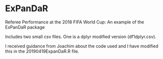 # ExPanDaR
Referee Performance at the 2018 FIFA World Cup: An example of the ExPanDaR package

Includes two small csv files. One is a dplyr modified version (df1dplyr.csv).

I received guidance from Joachim about the code used and I have modified this in the 20190419ExpanDaR.R file.
